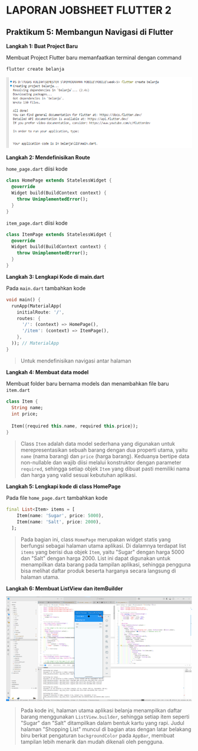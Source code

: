 # LAPORAN JOBSHEET FLUTTER 2

## Praktikum 5: Membangun Navigasi di Flutter

**Langkah 1: Buat Project Baru**

Membuat Project Flutter baru memanfaatkan terminal dengan command 
```bash
flutter create belanja
```

![tampilan](images/00.png)

**Langkah 2: Mendefinisikan Route**

`home_page.dart` diisi kode
```dart
class HomePage extends StatelessWidget {
  @override
  Widget build(BuildContext context) {
    throw UnimplementedError();
  }
}
```

`item_page.dart` diisi kode
```dart
class ItemPage extends StatelessWidget {
  @override
  Widget build(BuildContext context) {
    throw UnimplementedError();
  }
}
```

**Langkah 3: Lengkapi Kode di main.dart**

Pada `main.dart` tambahkan kode
```dart
void main() {
  runApp(MaterialApp(
    initialRoute: '/',
    routes: {
      '/': (context) => HomePage(),
      '/item': (context) => ItemPage(),
    },
  )); // MaterialApp
}
```

>Untuk mendefinisikan navigasi antar halaman

**Langkah 4: Membuat data model**

Membuat folder baru bernama models dan menambahkan file baru `item.dart`

```dart
class Item {
  String name;
  int price;

  Item({required this.name, required this.price});
}
```

> Class `Item` adalah data model sederhana yang digunakan untuk merepresentasikan sebuah barang dengan dua properti utama, yaitu `name` (nama barang) dan `price` (harga barang). Keduanya bertipe data non-nullable dan wajib diisi melalui konstruktor dengan parameter `required`, sehingga setiap objek `Item` yang dibuat pasti memiliki nama dan harga yang valid sesuai kebutuhan aplikasi.

**Langkah 5: Lengkapi kode di class HomePage**

Pada file `home_page.dart` tambahkan kode

```dart
final List<Item> items = [
    Item(name: 'Sugar', price: 5000),
    Item(name: 'Salt', price: 2000),
  ];
```

> Pada bagian ini, class `HomePage` merupakan widget statis yang berfungsi sebagai halaman utama aplikasi. Di dalamnya terdapat list `items` yang berisi dua objek `Item`, yaitu "Sugar" dengan harga 5000 dan "Salt" dengan harga 2000. List ini dapat digunakan untuk menampilkan data barang pada tampilan aplikasi, sehingga pengguna bisa melihat daftar produk beserta harganya secara langsung di halaman utama.

**Langkah 6: Membuat ListView dan itemBuilder**

![tampilan](images/01.png)

> Pada kode ini, halaman utama aplikasi belanja menampilkan daftar barang menggunakan `ListView.builder`, sehingga setiap item seperti "Sugar" dan "Salt" ditampilkan dalam bentuk kartu yang rapi. Judul halaman "Shopping List" muncul di bagian atas dengan latar belakang biru berkat pengaturan `backgroundColor` pada `AppBar`, membuat tampilan lebih menarik dan mudah dikenali oleh pengguna.
